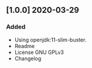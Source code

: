 <!-- ## 
The format is based on [Keep a Changelog](https://keepachangelog.com/en/1.0.0/),
and this project adheres to [Semantic Versioning](https://semver.org/spec/v2.0.0.html).

## [Unreleased]
### Added
- Example
### Changed
- Example
-->

## [1.0.0] 2020-03-29
### Added
- Using openjdk:11-slim-buster.
- Readme
- License GNU GPLv3
- Changelog